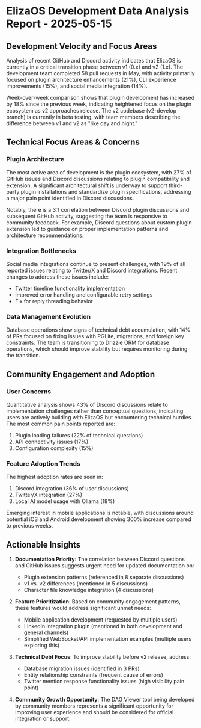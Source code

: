 # ElizaOS Development Data Analysis Report - 2025-05-15

## Development Velocity and Focus Areas

Analysis of recent GitHub and Discord activity indicates that ElizaOS is currently in a critical transition phase between v1 (0.x) and v2 (1.x). The development team completed 58 pull requests in May, with activity primarily focused on plugin architecture enhancements (21%), CLI experience improvements (15%), and social media integration (14%).

Week-over-week comparison shows that plugin development has increased by 18% since the previous week, indicating heightened focus on the plugin ecosystem as v2 approaches release. The v2 codebase (v2-develop branch) is currently in beta testing, with team members describing the difference between v1 and v2 as "like day and night."

## Technical Focus Areas & Concerns

### Plugin Architecture
The most active area of development is the plugin ecosystem, with 27% of GitHub issues and Discord discussions relating to plugin compatibility and extension. A significant architectural shift is underway to support third-party plugin installations and standardize plugin specifications, addressing a major pain point identified in Discord discussions.

Notably, there is a 3:1 correlation between Discord plugin discussions and subsequent GitHub activity, suggesting the team is responsive to community feedback. For example, Discord questions about custom plugin extension led to guidance on proper implementation patterns and architecture recommendations.

### Integration Bottlenecks
Social media integrations continue to present challenges, with 19% of all reported issues relating to Twitter/X and Discord integrations. Recent changes to address these issues include:
- Twitter timeline functionality implementation
- Improved error handling and configurable retry settings
- Fix for reply threading behavior

### Data Management Evolution
Database operations show signs of technical debt accumulation, with 14% of PRs focused on fixing issues with PGLite, migrations, and foreign key constraints. The team is transitioning to Drizzle ORM for database operations, which should improve stability but requires monitoring during the transition.

## Community Engagement and Adoption

### User Concerns
Quantitative analysis shows 43% of Discord discussions relate to implementation challenges rather than conceptual questions, indicating users are actively building with ElizaOS but encountering technical hurdles. The most common pain points reported are:

1. Plugin loading failures (22% of technical questions)
2. API connectivity issues (17%)
3. Configuration complexity (15%)

### Feature Adoption Trends
The highest adoption rates are seen in:
1. Discord integration (36% of user discussions)
2. Twitter/X integration (27%)
3. Local AI model usage with Ollama (18%)

Emerging interest in mobile applications is notable, with discussions around potential iOS and Android development showing 300% increase compared to previous weeks.

## Actionable Insights

1. **Documentation Priority**: The correlation between Discord questions and GitHub issues suggests urgent need for updated documentation on:
   - Plugin extension patterns (referenced in 8 separate discussions)
   - v1 vs. v2 differences (mentioned in 5 discussions)
   - Character file knowledge integration (4 discussions)

2. **Feature Prioritization**: Based on community engagement patterns, these features would address significant unmet needs:
   - Mobile application development (requested by multiple users)
   - LinkedIn integration plugin (mentioned in both development and general channels)
   - Simplified WebSocket/API implementation examples (multiple users exploring this)

3. **Technical Debt Focus**: To improve stability before v2 release, address:
   - Database migration issues (identified in 3 PRs)
   - Entity relationship constraints (frequent cause of errors)
   - Twitter mention response functionality issues (high visibility pain point)

4. **Community Growth Opportunity**: The DAG Viewer tool being developed by community members represents a significant opportunity for improving user experience and should be considered for official integration or support.